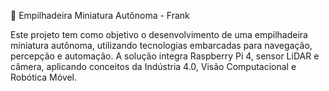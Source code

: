 🚜 Empilhadeira Miniatura Autônoma - Frank

Este projeto tem como objetivo o desenvolvimento de uma empilhadeira miniatura autônoma, utilizando tecnologias embarcadas para navegação, percepção e automação. A solução integra Raspberry Pi 4, sensor LiDAR e câmera, aplicando conceitos da Indústria 4.0, Visão Computacional e Robótica Móvel.
